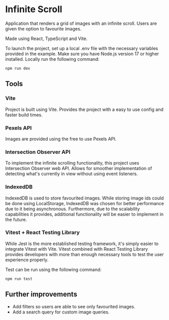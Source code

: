 # Infinite Scroll

Application that renders a grid of images with an infinite scroll. Users are given the option to favourite images.

Made using React, TypeScript and Vite.

To launch the project, set up a local .env file with the necessary variables provided in the example. Make sure you have Node.js version 17 or higher installed.  Locally run the following command:

```
npm run dev
```

## Tools
### Vite

Project is built using Vite. Provides the project with a easy to use config and faster build times.

### Pexels API

Images are provided using the free to use Pexels API.

### Intersection Observer API

To implement the infinite scrolling functionality, this project uses Intersection Observer web API. Allows for smoother implementation of detecting what's currently in view without using event listeners.

### IndexedDB

IndexedDB is used to store favourited images. While storing image ids could be done using LocalStorage, IndexedDB was chosen for better performance due to it being asynchronous. Furthermore, due to the scalability capabilities it provides, additional functionality will be easier to implement in the future.

### Vitest + React Testing Library

While Jest is the more established testing framework, it's simply easier to integrate Vitest with Vite. Vitest combined with React Testing Library provides developers with more than enough necessary tools to test the user experience properly.

Test can be run using the following command:

```
npm run test
```

## Further improvements

* Add filters so users are able to see only favourited images.
* Add a search query for custom image queries.